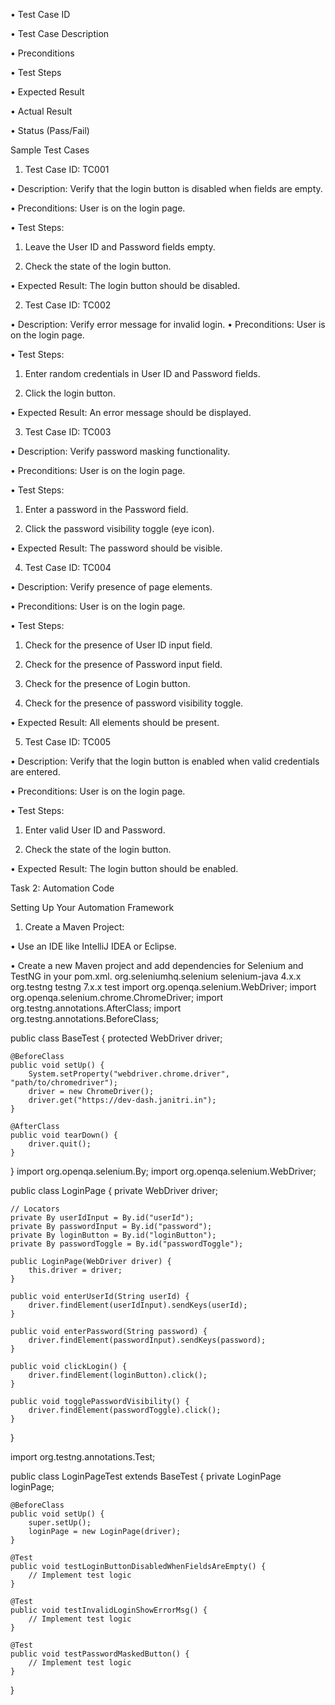 • Test Case ID

• Test Case Description

• Preconditions

• Test Steps

• Expected Result

• Actual Result

• Status (Pass/Fail)

Sample Test Cases

1. Test Case ID: TC001

• Description: Verify that the login button is disabled when fields are empty.

• Preconditions: User is on the login page.

• Test Steps:

1. Leave the User ID and Password fields empty.

2. Check the state of the login button.

• Expected Result: The login button should be disabled.

2. Test Case ID: TC002

• Description: Verify error message for invalid login.
• Preconditions: User is on the login page.

• Test Steps:

1. Enter random credentials in User ID and Password fields.

2. Click the login button.

• Expected Result: An error message should be displayed.

3. Test Case ID: TC003

• Description: Verify password masking functionality.

• Preconditions: User is on the login page.

• Test Steps:

1. Enter a password in the Password field.

2. Click the password visibility toggle (eye icon).

• Expected Result: The password should be visible.

4. Test Case ID: TC004

• Description: Verify presence of page elements.

• Preconditions: User is on the login page.

• Test Steps:

1. Check for the presence of User ID input field.

2. Check for the presence of Password input field.

3. Check for the presence of Login button.

4. Check for the presence of password visibility toggle.

• Expected Result: All elements should be present.

5. Test Case ID: TC005

• Description: Verify that the login button is enabled when valid credentials are entered.

• Preconditions: User is on the login page.

• Test Steps:

1. Enter valid User ID and Password.

2. Check the state of the login button.

• Expected Result: The login button should be enabled.

Task 2: Automation Code

Setting Up Your Automation Framework

1. Create a Maven Project:

• Use an IDE like IntelliJ IDEA or Eclipse.

• Create a new Maven project and add dependencies for Selenium and TestNG in your pom.xml.
<dependencies>
    <dependency>
        <groupId>org.seleniumhq.selenium</groupId>
        <artifactId>selenium-java</artifactId>
        <version>4.x.x</version>
    </dependency>
    <dependency>
        <groupId>org.testng</groupId>
        <artifactId>testng</artifactId>
        <version>7.x.x</version>
        <scope>test</scope>
    </dependency>
</dependencies>
import org.openqa.selenium.WebDriver;
import org.openqa.selenium.chrome.ChromeDriver;
import org.testng.annotations.AfterClass;
import org.testng.annotations.BeforeClass;

public class BaseTest {
    protected WebDriver driver;

    @BeforeClass
    public void setUp() {
        System.setProperty("webdriver.chrome.driver", "path/to/chromedriver");
        driver = new ChromeDriver();
        driver.get("https://dev-dash.janitri.in");
    }

    @AfterClass
    public void tearDown() {
        driver.quit();
    }
}
import org.openqa.selenium.By;
import org.openqa.selenium.WebDriver;

public class LoginPage {
    private WebDriver driver;

    // Locators
    private By userIdInput = By.id("userId");
    private By passwordInput = By.id("password");
    private By loginButton = By.id("loginButton");
    private By passwordToggle = By.id("passwordToggle");

    public LoginPage(WebDriver driver) {
        this.driver = driver;
    }

    public void enterUserId(String userId) {
        driver.findElement(userIdInput).sendKeys(userId);
    }

    public void enterPassword(String password) {
        driver.findElement(passwordInput).sendKeys(password);
    }

    public void clickLogin() {
        driver.findElement(loginButton).click();
    }

    public void togglePasswordVisibility() {
        driver.findElement(passwordToggle).click();
    }
}

import org.testng.annotations.Test;

public class LoginPageTest extends BaseTest {
    private LoginPage loginPage;

    @BeforeClass
    public void setUp() {
        super.setUp();
        loginPage = new LoginPage(driver);
    }

    @Test
    public void testLoginButtonDisabledWhenFieldsAreEmpty() {
        // Implement test logic
    }

    @Test
    public void testInvalidLoginShowErrorMsg() {
        // Implement test logic
    }

    @Test
    public void testPasswordMaskedButton() {
        // Implement test logic
    }
}
